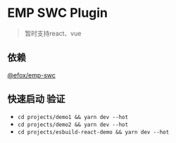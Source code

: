 # EMP SWC Plugin 
> 暂时支持react、vue
## 依赖
[@efox/emp-swc](../../packages/emp-compile/swc)
## 快速启动 验证
+ `cd projects/demo1 && yarn dev --hot`
+ `cd projects/demo2 && yarn dev --hot`
+ `cd projects/esbuild-react-demo && yarn dev --hot`
